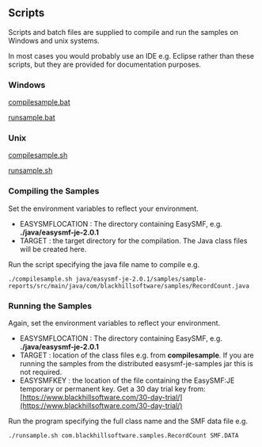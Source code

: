 ## Scripts

Scripts and batch files are supplied to compile and run the samples on Windows and unix systems.

In most cases you would probably use an IDE e.g. Eclipse rather than these scripts, but they are provided for documentation purposes.

### Windows

[compilesample.bat](../scripts/compilesample.bat)

[runsample.bat](../scripts/runsample.bat)

### Unix

[compilesample.sh](../scripts/compilesample.sh)

[runsample.sh](../scripts/runsample.sh)


### Compiling the Samples

Set the environment variables to reflect your environment.
 - EASYSMFLOCATION : The directory containing EasySMF, e.g. **./java/easysmf-je-2.0.1**
 - TARGET : the target directory for the compilation. The Java class files will be created here.

Run the script specifying the java file name to compile e.g.
```
./compilesample.sh java/easysmf-je-2.0.1/samples/sample-reports/src/main/java/com/blackhillsoftware/samples/RecordCount.java
```

### Running the Samples

Again, set the environment variables to reflect your environment.
 - EASYSMFLOCATION : The directory containing EasySMF, e.g. **./java/easysmf-je-2.0.1**
 - TARGET : location of the class files e.g. from **compilesample**. If you are running the samples from the distributed easysmf-je-samples jar this is not required.
 - EASYSMFKEY : the location of the file containing the EasySMF:JE temporary or permanent key. Get a 30 day trial key from:  
 [https://www.blackhillsoftware.com/30-day-trial/](https://www.blackhillsoftware.com/30-day-trial/)

Run the program specifying the full class name and the SMF data file e.g.
```
./runsample.sh com.blackhillsoftware.samples.RecordCount SMF.DATA
```